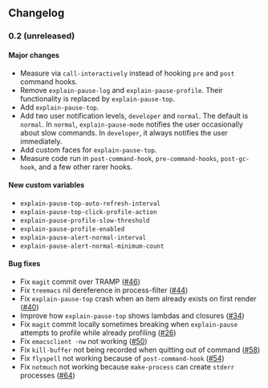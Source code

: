 ## Changelog

### 0.2 (unreleased)
#### Major changes
* Measure via `call-interactively` instead of hooking `pre` and `post` command hooks.
* Remove `explain-pause-log` and `explain-pause-profile`. Their functionality is replaced by `explain-pause-top`.
* Add `explain-pause-top`.
* Add two user notification levels, `developer` and `normal`. The default is `normal`. In `normal`, `explain-pause-mode` notifies the user occasionally about slow commands. In `developer`, it always notifies the user immediately.
* Add custom faces for `explain-pause-top`.
* Measure code run in `post-command-hook`, `pre-command-hooks`, `post-gc-hook`, and a few other rarer hooks.

#### New custom variables
* `explain-pause-top-auto-refresh-interval`
* `explain-pause-top-click-profile-action`
* `explain-pause-profile-slow-threshold`
* `explain-pause-profile-enabled`
* `explain-pause-alert-normal-interval`
* `explain-pause-alert-normal-minimum-count`

#### Bug fixes
* Fix `magit` commit over TRAMP ([#46](https://github.com/lastquestion/explain-pause-mode/issues/46))
* Fix `treemacs` nil dereference in process-filter ([#44](https://github.com/lastquestion/explain-pause-mode/issues/44))
* Fix `explain-pause-top` crash when an item already exists on first render ([#40](https://github.com/lastquestion/explain-pause-mode/issues/))
* Improve how `explain-pause-top` shows lambdas and closures ([#34](https://github.com/lastquestion/explain-pause-mode/issues/))
* Fix `magit` commit locally sometimes breaking when `explain-pause` attempts to profile while already profiling ([#26](https://github.com/lastquestion/explain-pause-mode/issues/))
* Fix `emacsclient -nw` not working ([#50](https://github.com/lastquestion/explain-pause-mode/issues/50))
* Fix `kill-buffer` not being recorded when quitting out of command ([#58](https://github.com/lastquestion/explain-pause-mode/issues/58))
* Fix `flyspell` not working because of `post-command-hook` ([#54](https://github.com/lastquestion/explain-pause-mode/issues/54))
* Fix `notmuch` not working because `make-process` can create `stderr` processes ([#64](https://github.com/lastquestion/explain-pause-mode/issues/64))

